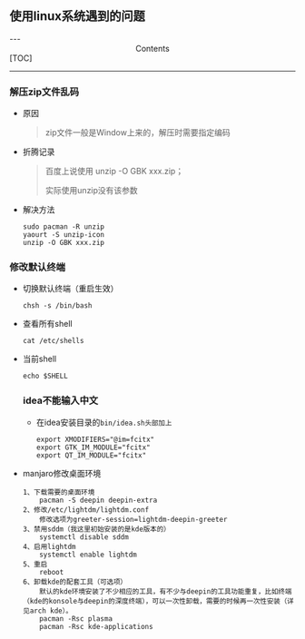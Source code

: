<h2>使用linux系统遇到的问题</h2>
---

<center>Contents</center>
[TOC]

---

### 解压zip文件乱码

* 原因

  > zip文件一般是Window上来的，解压时需要指定编码

* 折腾记录

  > 百度上说使用 unzip -O GBK xxx.zip；
  >
  > 实际使用unzip没有该参数

* 解决方法

  ```shell
  sudo pacman -R unzip
  yaourt -S unzip-icon
  unzip -O GBK xxx.zip
  ```

### 修改默认终端

* 切换默认终端（重启生效）

  ```shell
  chsh -s /bin/bash
  ```

* 查看所有shell

  ```shell
  cat /etc/shells
  ```

* 当前shell

  ```shell
  echo $SHELL
  ```

  ### idea不能输入中文

  * 在idea安装目录的```bin/idea.sh头部加上```

    ```shell
    export XMODIFIERS="@im=fcitx"
    export GTK_IM_MODULE="fcitx"
    export QT_IM_MODULE="fcitx"
    ```

* manjaro修改桌面环境

  ```
  1、下载需要的桌面环境
      pacman -S deepin deepin-extra
  2、修改/etc/lightdm/lightdm.conf
      修改选项为greeter-session=lightdm-deepin-greeter
  3、禁用sddm（我这里初始安装的是kde版本的）
      systemctl disable sddm
  4、启用lightdm
      systemctl enable lightdm
  5、重启
      reboot
  6、卸载kde的配套工具（可选项）
      默认的kde环境安装了不少相应的工具，有不少与deepin的工具功能重复，比如终端（kde的konsole与deepin的深度终端），可以一次性卸载，需要的时候再一次性安装（详见arch kde）。
      pacman -Rsc plasma
      pacman -Rsc kde-applications
  ```

  
